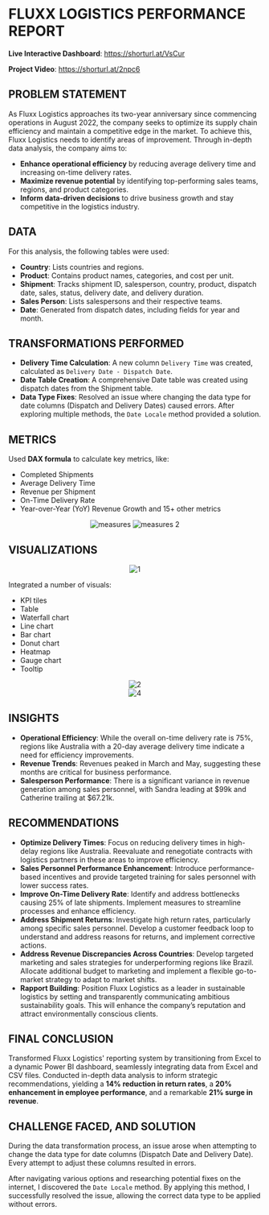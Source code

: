 # FLUXX LOGISTICS PERFORMANCE REPORT

**Live Interactive Dashboard**: https://shorturl.at/VsCur

**Project Video**: https://shorturl.at/2npc6

## PROBLEM STATEMENT

As Fluxx Logistics approaches its two-year anniversary since commencing operations in August 2022, the company seeks to optimize its supply chain efficiency and  maintain a competitive edge in the market. To achieve this, Fluxx Logistics needs to identify areas of improvement. Through in-depth data analysis, the company aims to:

- **Enhance operational efficiency** by reducing average delivery time and increasing on-time delivery rates.
- **Maximize revenue potential** by identifying top-performing sales teams, regions, and product categories.
- **Inform data-driven decisions** to drive business growth and stay competitive in the logistics industry.

## DATA
For this analysis, the following tables were used:

- **Country**: Lists countries and regions.
- **Product**: Contains product names, categories, and cost per unit.
- **Shipment**: Tracks shipment ID, salesperson, country, product, dispatch date, sales, status, delivery date, and delivery duration.
- **Sales Person**: Lists salespersons and their respective teams.
- **Date**: Generated from dispatch dates, including fields for year and month.

## TRANSFORMATIONS PERFORMED

- **Delivery Time Calculation**: A new column `Delivery Time` was created, calculated as `Delivery Date - Dispatch Date`.
- **Date Table Creation**: A comprehensive Date table was created using dispatch dates from the Shipment table.
- **Data Type Fixes**: Resolved an issue where changing the data type for date columns (Dispatch and Delivery Dates) caused errors. After exploring multiple methods, the `Date Locale` method provided a solution.

## METRICS
Used **DAX formula** to calculate key metrics, like:

- Completed Shipments
- Average Delivery Time
- Revenue per Shipment
- On-Time Delivery Rate
- Year-over-Year (YoY) Revenue Growth
and 15+ other metrics
<div align="center">
    <img src="https://github.com/user-attachments/assets/fdd684a0-7c5f-4acd-935c-9029569f9cd2" alt="measures">
    <img src="https://github.com/user-attachments/assets/65f701c6-a6d8-47cb-a305-2b0c70172340" alt="measures 2">
</div>

## VISUALIZATIONS
<div align="center">
    <img src="https://github.com/user-attachments/assets/3c70ef1f-5b7a-4c04-8141-eac437be8a66" alt="1">
</div>

Integrated a number of visuals:

- KPI tiles
- Table
- Waterfall chart
- Line chart
- Bar chart
- Donut chart
- Heatmap
- Gauge chart
- Tooltip
<div align="center">
    <img src="https://github.com/user-attachments/assets/ce3dce09-72c0-4be5-baeb-2103bb467a96" alt="2">
</div>
<div align="center">
    <img src="https://github.com/user-attachments/assets/7e00372b-f5d2-47de-981c-2e4de8f3c725" alt="4">
</div>

## INSIGHTS

- **Operational Efficiency**: While the overall on-time delivery rate is 75%, regions like Australia with a 20-day average delivery time indicate a need for efficiency improvements.
- **Revenue Trends**: Revenues peaked in March and May, suggesting these months are critical for business performance.
- **Salesperson Performance**: There is a significant variance in revenue generation among sales personnel, with Sandra leading at $99k and Catherine trailing at $67.21k.

## RECOMMENDATIONS

- **Optimize Delivery Times**: Focus on reducing delivery times in high-delay regions like Australia. Reevaluate and renegotiate contracts with logistics partners in these areas to improve efficiency.
- **Sales Personnel Performance Enhancement**: Introduce performance-based incentives and provide targeted training for sales personnel with lower success rates.
- **Improve On-Time Delivery Rate**: Identify and address bottlenecks causing 25% of late shipments. Implement measures to streamline processes and enhance efficiency.
- **Address Shipment Returns**: Investigate high return rates, particularly among specific sales personnel. Develop a customer feedback loop to understand and address reasons for returns, and implement corrective actions.
- **Address Revenue Discrepancies Across Countries**: Develop targeted marketing and sales strategies for underperforming regions like Brazil. Allocate additional budget to marketing and implement a flexible go-to-market strategy to adapt to market shifts.
- **Rapport Building**: Position Fluxx Logistics as a leader in sustainable logistics by setting and transparently communicating ambitious sustainability goals. This will enhance the company’s reputation and attract environmentally conscious clients.

## FINAL CONCLUSION

Transformed Fluxx Logistics' reporting system by transitioning from Excel to a dynamic Power BI dashboard, seamlessly integrating data from Excel and CSV files. Conducted in-depth data analysis to inform strategic recommendations, yielding a **14% reduction in return rates**, a **20% enhancement in employee performance**, and a remarkable **21% surge in revenue**.

## CHALLENGE FACED, AND SOLUTION

During the data transformation process, an issue arose when attempting to change the data type for date columns (Dispatch Date and Delivery Date). Every attempt to adjust these columns resulted in errors.

After navigating various options and researching potential fixes on the internet, I discovered the `Date Locale` method. By applying this method, I successfully resolved the issue, allowing the correct data type to be applied without errors. 
